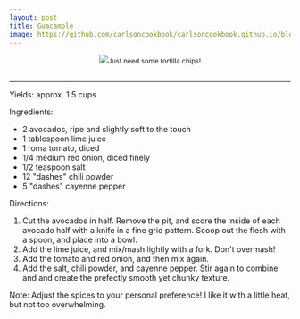 ```yaml
---
layout: post
title: Guacamole
image: https://github.com/carlsoncookbook/carlsoncookbook.github.io/blob/master/images/guacamole.jpg?raw=true
---
```


<p style="float:center; font-size: 9pt; text-align: center; width: 50%; margin-left: 25%; margin-bottom: 0.5em;"><img src="https://github.com/carlsonkellie/College-Cravings/blob/master/images/guacamole.jpg?raw=true">Just need some tortilla chips!<br><br></p>

<hr>


Yields: approx. 1.5 cups

Ingredients:
* 2 avocados, ripe and slightly soft to the touch
* 1 tablespoon lime juice
* 1 roma tomato, diced
* 1/4 medium red onion, diced finely
* 1/2 teaspoon salt
* 12 "dashes" chili powder
* 5 "dashes" cayenne pepper

Directions:
1. Cut the avocados in half. Remove the pit, and score the inside of each avocado half with a knife in a fine grid pattern. Scoop out the flesh with a spoon, and place into a bowl.
2. Add the lime juice, and mix/mash lightly with a fork. Don't overmash!
3. Add the tomato and red onion, and then mix again.
4. Add the salt, chili powder, and cayenne pepper. Stir again to combine and and create the prefectly smooth yet chunky texture.

Note: Adjust the spices to your personal preference! I like it with a little heat, but not too overwhelming.
